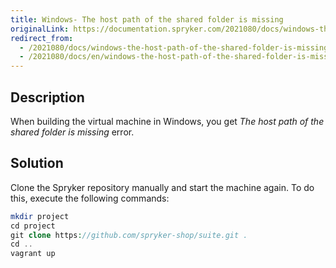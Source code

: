 ```yaml
---
title: Windows- The host path of the shared folder is missing
originalLink: https://documentation.spryker.com/2021080/docs/windows-the-host-path-of-the-shared-folder-is-missing
redirect_from:
  - /2021080/docs/windows-the-host-path-of-the-shared-folder-is-missing
  - /2021080/docs/en/windows-the-host-path-of-the-shared-folder-is-missing
---
```


## Description
When building the virtual machine in Windows, you get *The host path of the shared folder is missing* error.

## Solution
Clone the Spryker repository manually and start the machine again. To do this, execute the following commands:

```php
mkdir project
cd project
git clone https://github.com/spryker-shop/suite.git .
cd ..
vagrant up
```
